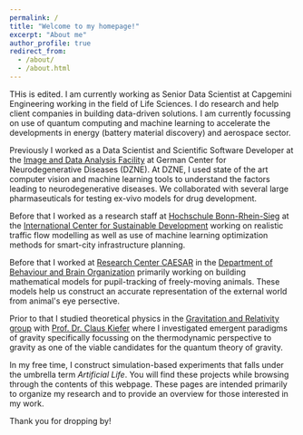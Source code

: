 ```yaml
---
permalink: /
title: "Welcome to my homepage!"
excerpt: "About me"
author_profile: true
redirect_from: 
  - /about/
  - /about.html
---
```


THis is edited. I am currently working as Senior Data Scientist at Capgemini Engineering working in the field of Life Sciences. I do research and help client companies in building data-driven solutions. I am currently focussing on use of quantum computing and machine learning to accelerate the developments in energy (battery material discovery) and aerospace sector.

Previously I worked as a Data Scientist and Scientific Software Developer at the [Image and Data Analysis Facility](https://www.dzne.de/en/research/core-facilities/image-and-data-analysisfacility) at German Center for Neurodegenerative Diseases (DZNE).
At DZNE, I used state of the art computer vision and machine learning tools to understand the factors leading to neurodegenerative diseases. We collaborated with several large pharmaseuticals for testing ex-vivo models for drug development.

Before that I worked as a research staff at [Hochschule Bonn-Rhein-Sieg](https://www.h-brs.de/) at the [International Center for Sustainable Development](https://www.h-brs.de/en/izne) working on realistic traffic flow modelling as well as use of machine learning optimization methods for smart-city infrastructure planning.

Before that I worked at [Research Center CAESAR](https://www.caesar.de/) in the [Department of Behaviour and Brain Organization](https://www.caesar.de/en/our-research/current-groups/behavior-and-brain-organization/research-focus.html) primarily working on building mathematical models for pupil-tracking of freely-moving animals. These models help us construct an accurate representation of the external world from animal's eye persective.

Prior to that I studied theoretical physics in the [Gravitation and Relativity group](http://www.thp.uni-koeln.de/gravitation/index.html) with [Prof. Dr. Claus Kiefer](http://www.thp.uni-koeln.de/gravitation/mitarbeiter/kiefer.html) where I investigated emergent paradigms of gravity specifically focussing on the thermodynamic perspective to gravity as one of the viable candidates for the quantum theory of gravity.

In my free time, I construct simulation-based experiments that falls under the umbrella term _Artificial Life_. You will find these projects while browsing through the contents of this webpage.
These pages are intended primarily to organize my research and to provide an overview for those interested in my work.

Thank you for dropping by!
